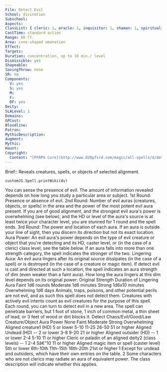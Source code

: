 ```yaml
---
File: Detect Evil
School: divination
Subschool: 
Aspects: 
ClassList: { cleric: 1, oracle: 1, inquisitor: 1, shaman: 1, spiritualist: 1 }
CastTime: standard action
Range: 60 ft.
Area: cone-shaped emanation
Effect: 
Targets: 
Duration: concentration, up to 10 min./ level
Dismissible: yes
Shapeable: 
SavingThrow: none
SR: no
Components:
  V: yes
  S: yes
  M: 
  F: 
  DF: yes
Deity: 
SLALevel: 1
Domains: 
GPCost: 
Bloodline: 
Patron: 
MythicDescription: 
Augment: 
Mythic: 
Haunt: 
Copyright:
  Content: "[PFRPG Core](http://www.d20pfsrd.com/magic/all-spells/d/detect-evil)"
---
```

Brief:: Reveals creatures, spells, or objects of selected alignment.

```dataviewjs
customJS.Spell.printWiki(dv)
```

You can sense the presence of evil. The amount of information revealed depends on how long you study a particular area or subject. 1st Round: Presence or absence of evil. 2nd Round: Number of evil auras (creatures, objects, or spells) in the area and the power of the most potent evil aura present. If you are of good alignment, and the strongest evil aura's power is overwhelming (see below), and the HD or level of the aura's source is at least twice your character level, you are stunned for 1 round and the spell ends. 3rd Round: The power and location of each aura. If an aura is outside your line of sight, then you discern its direction but not its exact location. Aura Power: An evil aura's power depends on the type of evil creature or object that you're detecting and its HD, caster level, or (in the case of a cleric) class level; see the table below. If an aura falls into more than one strength category, the spell indicates the stronger of the two. Lingering Aura: An evil aura lingers after its original source dissipates (in the case of a spell) or is destroyed (in the case of a creature or magic item). If detect evil is cast and directed at such a location, the spell indicates an aura strength of dim (even weaker than a faint aura). How long the aura lingers at this dim level depends on its original power: Original Strength Duration of Lingering Aura Faint 1d6 rounds Moderate 1d6 minutes Strong 1d6x10 minutes Overwhelming 1d6 days  Animals, traps, poisons, and other potential perils are not evil, and as such this spell does not detect them. Creatures with actively evil intents count as evil creatures for the purpose of this spell.  Each round, you can turn to detect evil in a new area. The spell can penetrate barriers, but 1 foot of stone, 1 inch of common metal, a thin sheet of lead, or 3 feet of wood or dirt blocks it. Detect Chaos/Evil/Good/Law Creature/Object Aura Power None Faint Moderate Strong Overwhelming Aligned creature1 (HD) 5 or lower 5-10 11-25 26-50 51 or higher Aligned Undead (HD) --  2 or lower 3-8 9-20 21 or higher Aligned outsider (HD) --  1 or lower 2-4 5-10 11 or higher Cleric or paladin of an aligned deity2 (class levels) --  1 2-4 5â€“10 11 or higher Aligned magic item or spell (caster level) 5th or lower 6th-10th 11th-15th 16th-20th 21st or higher 1 Except for undead and outsiders, which have their own entries on the table. 2 Some characters who are not clerics may radiate an aura of equivalent power. The class description will indicate whether this applies.

